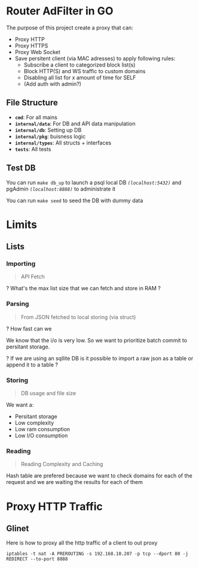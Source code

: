 # Router AdFilter in GO

The purpose of this project create a proxy that can:
  - Proxy HTTP
  - Proxy HTTPS
  - Proxy Web Socket
  - Save persitent client (via MAC adresses) to apply following rules:
    - Subscribe a client to categorized block list(s)
    - Block HTTP(S) and WS traffic to custom domains
    - Disabling all list for x amount of time for SELF
    - (Add auth with admin?)

## File Structure

- **`cmd`**: For all mains
- **`internal/data`**: For DB and API data manipulation
- **`internal/db`**: Setting up DB
- **`internal/pkg`**: buisness logic
- **`internal/types`**: All structs + interfaces
- **`tests`**: All tests

## Test DB

 You can run `make db_up` to launch a psql local DB *`(localhost:5432)`* and pgAdmin *`(localhost:8888)`* to administrate it

 You can run `make seed` to seed the DB with dummy data

# Limits

## Lists

### Importing
> API Fetch
>
? What's the max list size that we can fetch and store in RAM ?

### Parsing
> From JSON fetched to local storing (via struct)

? How fast can we 

We know that the i/o is very low. So we want to prioritize batch commit to persitant storage.

? If we are using an sqllite DB is it possible to import a raw json as a table or append it to a table ?

### Storing
> DB usage and file size

We want a:
- Persitant storage
- Low complexity
- Low ram consumption
- Low I/O consumption


### Reading
> Reading Complexity and Caching

Hash table are prefered because we want to check domains for each of the request and we are waiting the results for each of them

# Proxy HTTP Traffic
## Glinet

Here is how to proxy all the http traffic of a client to out proxy

 `iptables -t nat -A PREROUTING -s 192.168.10.207 -p tcp --dport 80 -j REDIRECT --to-port 8888`
